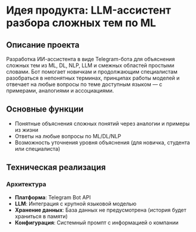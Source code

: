 
# Идея продукта: LLM-ассистент разбора сложных тем по ML

## Описание проекта
Разработка ИИ-ассистента в виде Telegram-бота для объяснения сложных тем из ML, DL, NLP, LLM и смежных областей простыми словами.
Бот помогает новичкам и продолжающим специалистам разобраться в непонятных терминах, принципах работы моделей и отвечает на любые вопросы по теме доступным языком — с примерами, аналогиями и ассоциациями.

## Основные функции
- Понятные объяснения сложных понятий через аналогии и примеры из жизни
- Ответы на любые вопросы по ML/DL/NLP
- Возможность уточнения уровня объяснения (для новичка, студента или специалиста)

## Техническая реализация

### Архитектура
- **Платформа**: Telegram Bot API
- **LLM**: Интеграция с крупной языковой моделью
- **Хранение данных**: База данных не предусмотрена (история будет храниться в памяти)
- **Конфигурация**: Системный промпт с информацией о компании